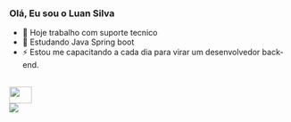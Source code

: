 ### Olá, Eu sou o Luan Silva

- 🔭 Hoje trabalho com suporte tecnico
- 🌱 Estudando Java Spring boot
- ⚡ Estou me capacitando a cada dia para virar um desenvolvedor back-end.

<div style="display: inline_block"><br>
  <img align="center alt="Luan-Java" height="30" width="40" src="https://cdn.jsdelivr.net/gh/devicons/devicon@latest/icons/java/java-original.svg">
</div>
<div>
    <a href="https://linkedin.com/in/luan-silva-764a62236" target="_blank"><img src="https://img.shields.io/badge/-LinkedIn-%230077B5?style=for-the-badge&logo=linkedin&logoColor=white" target="_blank"></a> 
</div>
